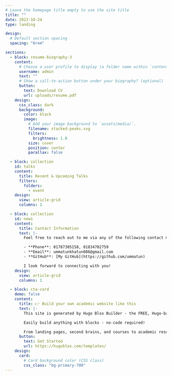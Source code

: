 ```yaml
---
# Leave the homepage title empty to use the site title
title: ""
date: 2022-10-24
type: landing

design:
  # Default section spacing
  spacing: "6rem"

sections:
  - block: resume-biography-3
    content:
      # Choose a user profile to display (a folder name within `content/authors/`)
      username: admin
      text: ""
      # Show a call-to-action button under your biography? (optional)
      button:
        text: Download CV
        url: uploads/resume.pdf
    design:
      css_class: dark
      background:
        color: black
        image:
          # Add your image background to `assets/media/`.
          filename: stacked-peaks.svg
          filters:
            brightness: 1.0
          size: cover
          position: center
          parallax: false

  - block: collection
    id: talks
    content:
      title: Recent & Upcoming Talks
      filters:
        folders:
          - event
    design:
      view: article-grid
      columns: 1

  - block: collection
    id: news
    content:
      title: Contact Information
      text: |-
        Feel free to reach out to me via any of the following contact methods:

        - **Phone**: 01787305158, 01834702759
        - **Email**: ummatunkhatun086@gmail.com
        - **GitHub**: [My GitHub](https://github.com/ummatun)

        I look forward to connecting with you!
    design:
      view: article-grid
      columns: 1

  - block: cta-card
    demo: false
    content:
      title: 👉 Build your own academic website like this
      text: |-
        This site is generated by Hugo Blox Builder - the FREE, Hugo-based open-source website builder trusted by 250,000+ academics like you.

        Easily build anything with blocks - no-code required!

        From landing pages, second brains, and courses to academic resumés, conferences, and tech blogs.
      button:
        text: Get Started
        url: https://hugoblox.com/templates/
    design:
      card:
        # Card background color (CSS class)
        css_class: "bg-primary-700"
---
```


